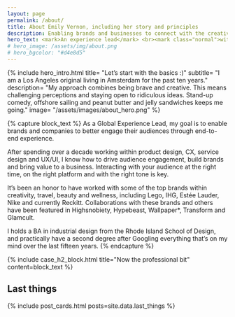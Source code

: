 ```yaml
---
layout: page
permalink: /about/
title: About Emily Vernon, including her story and principles
description: Enabling brands and businesses to connect with the creative class, millennials and Gen Z through captivating guest and customer experiences, IRL.
hero_text: <mark>An experience lead</mark> <br><mark class="normal">with a story spanning</mark> <br><mark>continents & industries</mark>
# hero_image: /assets/img/about.png
# hero_bgcolor: "#d4e8d5"
---
```


{% include hero_intro.html
title= "Let’s start with the basics :)"
subtitle= "I am a Los Angeles original living in Amsterdam for the past ten years."
description= "My approach combines being brave and creative. This means challenging  perceptions and staying open to ridiculous ideas. Stand-up comedy, offshore sailing and peanut butter and jelly sandwiches keeps me going."
image= "/assets/images/about_hero.png"
%}

{% capture block_text %}
As a Global Experience Lead, my goal is to enable brands and companies to better engage their audiences through end-to-end experience. 

After spending over a decade working within product design, CX, service design and UX/UI, I know how to drive audience engagement, build brands and bring value to a business. Interacting with your audience at the right time, on the right platform and with the right tone is key.

It’s been an honor to have worked with some of the top brands within creativity, travel, beauty and wellness, including Lego, IHG, Estée Lauder, Nike and currently Reckitt. Collaborations with these brands and others have been featured in Highsnobiety, Hypebeast, Wallpaper*, Transform and Glamcult. 

I holds a BA in industrial design from the Rhode Island School of Design, and practically have a second degree after Googling everything that’s on my mind over the last fifteen years. 
{% endcapture %}

{% include case_h2_block.html 
title="Now the professional bit" 
content=block_text %}


## Last things
{% include post_cards.html posts=site.data.last_things %}
